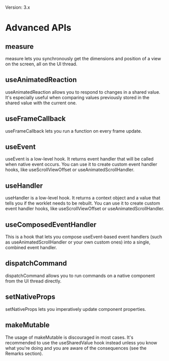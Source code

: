 Version: 3.x

# Advanced APIs

## measure

measure lets you synchronously get the dimensions and position of a view on the screen, all on the UI thread.

## useAnimatedReaction

useAnimatedReaction allows you to respond to changes in a shared value. It's especially useful when comparing values previously stored in the shared value with the current one.

## useFrameCallback

useFrameCallback lets you run a function on every frame update.

## useEvent

useEvent is a low-level hook. It returns event handler that will be called when native event occurs. You can use it to create custom event handler hooks, like useScrollViewOffset or useAnimatedScrollHandler.

## useHandler

useHandler is a low-level hook. It returns a context object and a value that tells you if the worklet needs to be rebuilt. You can use it to create custom event handler hooks, like useScrollViewOffset or useAnimatedScrollHandler.

## useComposedEventHandler

This is a hook that lets you compose useEvent-based event handlers (such as useAnimatedScrollHandler or your own custom ones) into a single, combined event handler.

## dispatchCommand

dispatchCommand allows you to run commands on a native component from the UI thread directly.

## setNativeProps

setNativeProps lets you imperatively update component properties.

## makeMutable

The usage of makeMutable is discouraged in most cases. It's recommended to use the useSharedValue hook instead unless you know what you're doing and you are aware of the consequences (see the Remarks section).
